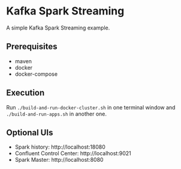 # Kafka Spark Streaming

A simple Kafka Spark Streaming example.

## Prerequisites

* maven
* docker
* docker-compose

## Execution

Run `./build-and-run-docker-cluster.sh` in one terminal window and `./build-and-run-apps.sh` in another one.

## Optional UIs

* Spark history: http://localhost:18080
* Confluent Control Center: http://localhost:9021
* Spark Master: http://localhost:8080